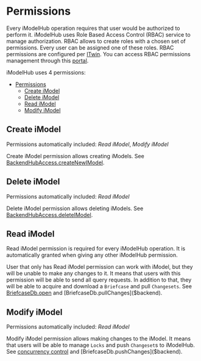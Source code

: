 # Permissions

Every iModelHub operation requires that user would be authorized to perform it. iModelHub uses Role Based Access Control (RBAC) service to manage authorization. RBAC allows to create roles with a chosen set of permissions. Every user can be assigned one of these roles. RBAC permissions are configured per [ITwin]($context-registry-client). You can access RBAC permissions management through this [portal](https://connect.bentley.com).

iModelHub uses 4 permissions:

- [Permissions](#permissions)
  - [Create iModel](#create-imodel)
  - [Delete iModel](#delete-imodel)
  - [Read iModel](#read-imodel)
  - [Modify iModel](#modify-imodel)

## Create iModel

Permissions automatically included: _Read iModel_, _Modify iModel_

Create iModel permission allows creating iModels. See [BackendHubAccess.createNewIModel]($backend).

## Delete iModel

Permissions automatically included: _Read iModel_

Delete iModel permission allows deleting iModels. See [BackendHubAccess.deleteIModel]($backend).

## Read iModel

Read iModel permission is required for every iModelHub operation. It is automatically granted when giving any other iModelHub permission.

User that only has Read iModel permission can work with iModel, but they will be unable to make any changes to it. It means that users with this permission will be able to send all query requests. In addition to that, they will be able to acquire and download a `Briefcase` and pull `Changesets`. See [BriefcaseDb.open]($backend) and [BriefcaseDb.pullChanges]($backend).

## Modify iModel

Permissions automatically included: _Read iModel_

Modify iModel permission allows making changes to the iModel. It means that users will be able to manage `Locks` and push `Changeset`s to iModelHub. See [concurrency control]($docs/learning/backend/concurrencycontrol) and [BriefcaseDb.pushChanges]($backend).
